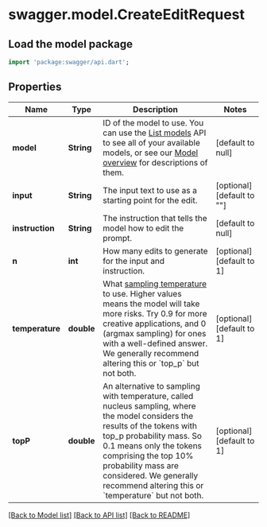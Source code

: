 # swagger.model.CreateEditRequest

## Load the model package
```dart
import 'package:swagger/api.dart';
```

## Properties
Name | Type | Description | Notes
------------ | ------------- | ------------- | -------------
**model** | **String** | ID of the model to use. You can use the [List models](/docs/api-reference/models/list) API to see all of your available models, or see our [Model overview](/docs/models/overview) for descriptions of them. | [default to null]
**input** | **String** | The input text to use as a starting point for the edit. | [optional] [default to &quot;&quot;]
**instruction** | **String** | The instruction that tells the model how to edit the prompt. | [default to null]
**n** | **int** | How many edits to generate for the input and instruction. | [optional] [default to 1]
**temperature** | **double** | What [sampling temperature](https://towardsdatascience.com/how-to-sample-from-language-models-682bceb97277) to use. Higher values means the model will take more risks. Try 0.9 for more creative applications, and 0 (argmax sampling) for ones with a well-defined answer.  We generally recommend altering this or &#x60;top_p&#x60; but not both.  | [optional] [default to 1]
**topP** | **double** | An alternative to sampling with temperature, called nucleus sampling, where the model considers the results of the tokens with top_p probability mass. So 0.1 means only the tokens comprising the top 10% probability mass are considered.  We generally recommend altering this or &#x60;temperature&#x60; but not both.  | [optional] [default to 1]

[[Back to Model list]](../README.md#documentation-for-models) [[Back to API list]](../README.md#documentation-for-api-endpoints) [[Back to README]](../README.md)

